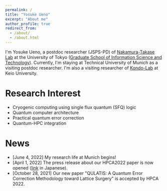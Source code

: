 ```yaml
---
permalink: /
title: "Yosuke Ueno"
excerpt: "About me"
author_profile: true
redirect_from:
  - /about/
  - /about.html
---
```


I'm Yosuke Ueno, a postdoc researcher (JSPS-PD) of [Nakamura-Takase Lab](http://www.hal.ipc.i.u-tokyo.ac.jp/) at the University of Tokyo ([Graduate School of Information Science and Technology](https://www.i.u-tokyo.ac.jp/index_e.shtml)). Currently, I'm staying at Technical University of Munich as a visiting postdoc researcher.
I'm also a visiting researcher of [Kondo-Lab](https://sites.google.com/view/kondo-lab/kondo?authuser=0) at Keio University.




Research Interest
======
- Cryogenic computing using single flux quantum (SFQ) logic
- Quantum computer architecture
- Practical quantum error correction
- Quantum-HPC integration

News
======
- [June 4, 2022] My research life at Munich begins!
- [April 1, 2022] The press release about our HPCA2022 paper is now opened ([link](https://www.keio.ac.jp/ja/press-releases/2022/4/1/28-122769/) in Japanese).
- [October 28, 2021] Our new paper "QULATIS: A Quantum Error Correction Methodology toward Lattice Surgery" is accepted by HPCA 2022.
